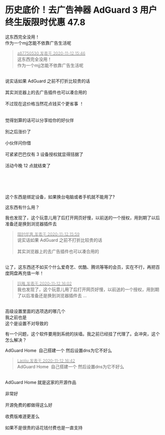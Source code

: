 # 历史底价！去广告神器 AdGuard 3 用户终生版限时优惠 47.8


这东西完全没用！<img src="static/image/smiley/default/lol.gif" smilieid="12" border="0" alt="" /><br />
作为一个mjj怎能不依靠广告生活呢

<div class="quote"><blockquote><font size="2"><a href="https://www.hostloc.com/forum.php?mod=redirect&amp;goto=findpost&amp;pid=9443680&amp;ptid=765817" target="_blank"><font color="#999999">a87750530 发表于 2020-11-12 15:46</font></a></font><br />
这东西完全没用！<br />
作为一个mjj怎能不依靠广告生活呢</blockquote></div><br />
说实话如果 AdGuard 之前不打折比较贵的话<br />
<br />
其实浏览器上的去广告插件也可以凑合用的<br />
<br />
不过现在这价格当然花点钱买个更省事 ！<br />
<br />
<br />
觉得划算的话可以分享给你的好伙伴<br />
<br />
別之后涨价了<br />
<br />
小伙伴问你借<br />
<br />
可紧紧巴巴仅有 3 设备授权就显得拮据了<br />
<br />
活动今晚 12 点就结束了<br />
<br />
<br />
<br />
<br />


这个东西是绑定设备，如果换台电脑或者手机就不能用了?

这东西有什么用？

我也发现了，这个玩意儿用了后打开网页好慢，以前送的一个授权，用到期了以后准备还是换到浏览器插件去

<div class="quote"><blockquote><font size="2"><a href="https://www.hostloc.com/forum.php?mod=redirect&amp;goto=findpost&amp;pid=9443778&amp;ptid=765817" target="_blank"><font color="#999999">限时优惠 发表于 2020-11-12 15:59</font></a></font><br />
说实话如果 AdGuard 之前不打折比较贵的话<br />
<br />
其实浏览器上的去广告插件也可以凑合用的</blockquote></div><br />
让了，这东西还不如买个什么爱奇艺、优酷、腾讯等等的会员，实在不行，再把百度网盘再充值一年！

<div class="quote"><blockquote><font size="2"><a href="https://www.hostloc.com/forum.php?mod=redirect&amp;goto=findpost&amp;pid=9443811&amp;ptid=765817" target="_blank"><font color="#999999">玛雅 发表于 2020-11-12 16:02</font></a></font><br />
我也发现了，这个玩意儿用了后打开网页好慢，以前送的一个授权，用到期了以后准备还是换到浏览器插件去 ...</blockquote></div><br />
高级设置里面的选项选的哪几个<br />
我之前也是 <br />
这个是设置不对导致的

有一个问题，这个软件要用到系统的扶墙。我之前已经挂了代理了。会冲突，这个怎么解决？

AdGuard Home&nbsp;&nbsp;自己搭建一个 然后设置dns为它不好么 

<div class="quote"><blockquote><font size="2"><a href="https://www.hostloc.com/forum.php?mod=redirect&amp;goto=findpost&amp;pid=9444072&amp;ptid=765817" target="_blank"><font color="#999999">Laoliu 发表于 2020-11-12 16:42</font></a></font><br />
AdGuard Home&nbsp;&nbsp;自己搭建一个 然后设置dns为它不好么</blockquote></div><br />
AdGuard Home 就是这家的开源作品<br />
<br />
非常好<br />
<br />
开源免费的都做得这么好<br />
<br />
收费版难道更差么<br />
<br />
如果不是很贵的话花钱付费也是一直支持
